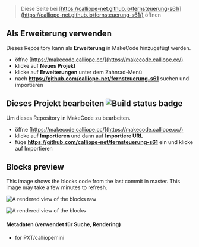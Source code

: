 
> Diese Seite bei [https://calliope-net.github.io/fernsteuerung-s61/](https://calliope-net.github.io/fernsteuerung-s61/) öffnen

## Als Erweiterung verwenden

Dieses Repository kann als **Erweiterung** in MakeCode hinzugefügt werden.

* öffne [https://makecode.calliope.cc/](https://makecode.calliope.cc/)
* klicke auf **Neues Projekt**
* klicke auf **Erweiterungen** unter dem Zahnrad-Menü
* nach **https://github.com/calliope-net/fernsteuerung-s61** suchen und importieren

## Dieses Projekt bearbeiten ![Build status badge](https://github.com/calliope-net/fernsteuerung-s61/workflows/MakeCode/badge.svg)

Um dieses Repository in MakeCode zu bearbeiten.

* öffne [https://makecode.calliope.cc/](https://makecode.calliope.cc/)
* klicke auf **Importieren** und dann auf **Importiere URL**
* füge **https://github.com/calliope-net/fernsteuerung-s61** ein und klicke auf Importieren

## Blocks preview

This image shows the blocks code from the last commit in master.
This image may take a few minutes to refresh.

![A rendered view of the blocks raw](https://github.com/calliope-net/fernsteuerung-s61/raw/master/.github/makecode/blocks.png)

![A rendered view of the blocks](https://github.com/calliope-net/fernsteuerung-s61/master/.github/makecode/blocks.png)

#### Metadaten (verwendet für Suche, Rendering)

* for PXT/calliopemini
<script src="https://makecode.com/gh-pages-embed.js"></script><script>makeCodeRender("{{ site.makecode.home_url }}", "{{ site.github.owner_name }}/{{ site.github.repository_name }}");</script>
